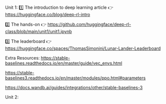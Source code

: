 Unit 1:
1️⃣ The introduction to deep learning article 👉  https://huggingface.co/blog/deep-rl-intro

2️⃣ The hands-on  👉 https://github.com/huggingface/deep-rl-class/blob/main/unit1/unit1.ipynb

3️⃣ The leaderboard 👉 https://huggingface.co/spaces/ThomasSimonini/Lunar-Lander-Leaderboard

Extra Resources:
https://stable-baselines.readthedocs.io/en/master/guide/vec_envs.html


https://stable-baselines3.readthedocs.io/en/master/modules/ppo.html#parameters

https://docs.wandb.ai/guides/integrations/other/stable-baselines-3


Unit 2:
